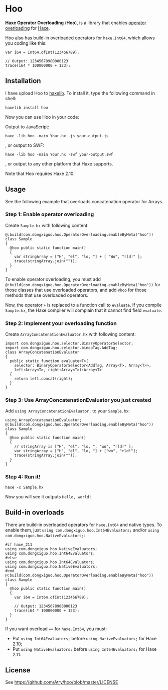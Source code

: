 Hoo
=================

**Haxe Operator Overloading** (<wbr/>**Hoo**), is a library that enables [operator overloading](https://en.wikipedia.org/wiki/Operator_overloading)
for [Haxe](http://www.haxe.org/).

Hoo also has build-in overloaded operators for `haxe.Int64`, which allows you coding like this:

    var i64 = Int64.ofInt(123456789);
    
    // Output: 12345678900000123
    trace(i64 * 100000000 + 123);

## Installation

I have upload Hoo to [haxelib](http://lib.haxe.org/p/hoo). To install it, type the following
command in shell:

    haxelib install hoo

Now you can use Hoo in your code:

Output to JavaScript:

    haxe -lib hoo -main Your.hx -js your-output.js

, or output to SWF:

    haxe -lib hoo -main Your.hx -swf your-output.swf

, or output to any other platform that Haxe supports.

Note that Hoo requires Haxe 2.10.

## Usage

See the following example that overloads concatenation operator for Arrays.

### Step 1: Enable operator overloading

Create `Sample.hx` with following content:

    @:build(com.dongxiguo.hoo.OperatorOverloading.enableByMeta("hoo"))
    class Sample
    {
      @hoo public static function main() 
      {
        var stringArray = ["H", "el", "lo, "] + [ "Wo", "rld!" ];
        trace(stringArray.join(""));
      }
    }

To enable operator overloading, you must add `@:build(com.dongxiguo.hoo.OperatorOverloading.enableByMeta("hoo"))`
for those classes that use overloaded operators, and add `@hoo` for those methods that use overloaded operators.

Now, the operator `+` is replaced to a function call to `evaluate`.
If you compile `Sample.hx`, the Haxe compiler will complain that it cannot find field `evaluate`.

### Step 2: Implement your overloading function

Create `ArrayConcatenationEvaluator.hx` with following content:

    import com.dongxiguo.hoo.selector.BinaryOperatorSelector;
    import com.dongxiguo.hoo.selector.binopTag.AddTag;
    class ArrayConcatenationEvaluator
    {
      public static function evaluate<T>(
        selector: BinaryOperatorSelector<AddTag, Array<T>, Array<T>>,
        left:Array<T>, right:Array<T>):Array<T>
      {
        return left.concat(right);
      }
    }

### Step 3: Use ArrayConcatenationEvaluator you just created

Add `using ArrayConcatenationEvaluator;` to your `Sample.hx`:

    using ArrayConcatenationEvaluator;
    @:build(com.dongxiguo.hoo.OperatorOverloading.enableByMeta("hoo"))
    class Sample
    {
      @hoo public static function main() 
      {
        // stringArray is ["H", "el", "lo, ", "wo", "rld!" ];
        var stringArray = ["H", "el", "lo, "] + ["wo", "rld!"];
        trace(stringArray.join(""));
      }
    }

### Step 4: Run it!

    haxe -x Sample.hx

Now you will see it outputs `Hello, world!`.

## Build-in overloads

There are build-in overloaded operators for `haxe.Int64` and  native types.
To enable them, just `using com.dongxiguo.hoo.Int64Evaluators;` and/or
`using com.dongxiguo.hoo.NativeEvaluators;`:

    #if haxe_211
    using com.dongxiguo.hoo.NativeEvaluators;
    using com.dongxiguo.hoo.Int64Evaluators;
    #else
    using com.dongxiguo.hoo.Int64Evaluators;
    using com.dongxiguo.hoo.NativeEvaluators;
    #end
    @:build(com.dongxiguo.hoo.OperatorOverloading.enableByMeta("hoo"))
    class Sample
    {
      @hoo public static function main() 
      {
        var i64 = Int64.ofInt(123456789);
        
        // Output: 12345678900000123
        trace(i64 * 100000000 + 123);
      }
    }

If you want overload `==` for `haxe.Int64`, you must:
 * Put `using Int64Evaluators;` before `using NativeEvaluators;` for Haxe 2.10;
 * Put `using NativeEvaluators;` before `using Int64Evaluators;` for Haxe 2.11.

## License

See https://github.com/Atry/hoo/blob/master/LICENSE
